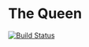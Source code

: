 # The Queen
[![Build Status](https://travis-ci.org/meandor/the-queen.svg?branch=master)](https://travis-ci.org/meandor/the-queen)
